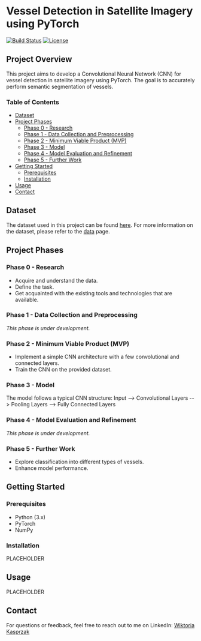 # Vessel Detection in Satellite Imagery using PyTorch

[![Build Status](https://img.shields.io/travis/yourusername/yourproject?style=flat-square)](https://travis-ci.org/yourusername/yourproject)
[![License](https://img.shields.io/badge/License-MIT-blue.svg?style=flat-square)](LICENSE)

## Project Overview

This project aims to develop a Convolutional Neural Network (CNN) for vessel detection in satellite imagery using PyTorch. The goal is to accurately perform semantic segmentation of vessels.

### Table of Contents

- [Dataset](#dataset)
- [Project Phases](#project-phases)
  - [Phase 0 - Research](#phase-0---research)
  - [Phase 1 - Data Collection and Preprocessing](#phase-1---data-collection-and-preprocessing)
  - [Phase 2 - Minimum Viable Product (MVP)](#phase-2---minimum-viable-product-mvp)
  - [Phase 3 - Model](#phase-3---model)
  - [Phase 4 - Model Evaluation and Refinement](#phase-4---model-evaluation-and-refinement)
  - [Phase 5 - Further Work](#phase-5---further-work)
- [Getting Started](#getting-started)
  - [Prerequisites](#prerequisites)
  - [Installation](#installation)
- [Usage](#usage)
- [Contact](#contact)

## Dataset

The dataset used in this project can be found [here](https://www.kaggle.com/datasets/rhammell/ships-in-satellite-imagery). For more information on the dataset, please refer to the [data](./docs/data.md) page.

## Project Phases

### Phase 0 - Research

- Acquire and understand the data.
- Define the task.
- Get acquainted with the existing tools and technologies that are available.

### Phase 1 - Data Collection and Preprocessing

_This phase is under development._

### Phase 2 - Minimum Viable Product (MVP)

- Implement a simple CNN architecture with a few convolutional and connected layers.
- Train the CNN on the provided dataset.

### Phase 3 - Model

The model follows a typical CNN structure:
Input --> Convolutional Layers --> Pooling Layers --> Fully Connected Layers


### Phase 4 - Model Evaluation and Refinement

_This phase is under development._

### Phase 5 - Further Work

- Explore classification into different types of vessels.
- Enhance model performance.

## Getting Started

### Prerequisites

- Python (3.x)
- PyTorch
- NumPy

### Installation

PLACEHOLDER

## Usage

PLACEHOLDER


## Contact

For questions or feedback, feel free to reach out to me on LinkedIn: [Wiktoria Kasprzak](https://www.linkedin.com/in/wiktoriakasprzak/)
